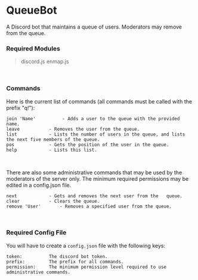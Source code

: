 
# QueueBot

A Discord bot that maintains a queue of users. Moderators may remove from the queue.

### Required Modules
> discord.js
> enmap.js

<br />

### Commands
Here is the current list of commands (all commands must be called with the prefix "q!"):
```
join 'Name' 	     - Adds a user to the queue with the provided name.
leave 			- Removes the user from the queue.
list			- Lists the number of users in the queue, and lists the next five members of the queue.
pos				- Gets the position of the user in the queue.
help			- Lists this list.
```

<br />

There are also some administrative commands that may be used by the moderators of the server only.
The minimum required permissions may be edited in a config.json file.
```
next			- Gets and removes the next user from the 	queue.
clear			- Clears the queue.
remove 'User' 	    - Removes a specified user from the queue.
```

<br />

### Required Config File
You will have to create a `config.json` file with the following keys:
```
token:			The discord bot token.
prefix:			The prefix for all commands.
permission:		The minimum permission level required to use administrative commands.
```
